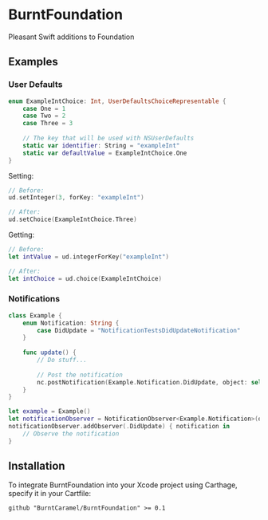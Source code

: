 # BurntFoundation
Pleasant Swift additions to Foundation

## Examples

### User Defaults

```swift
enum ExampleIntChoice: Int, UserDefaultsChoiceRepresentable {
	case One = 1
	case Two = 2
	case Three = 3
	
	// The key that will be used with NSUserDefaults
	static var identifier: String = "exampleInt"
	static var defaultValue = ExampleIntChoice.One
}
```

Setting:

```swift
// Before:
ud.setInteger(3, forKey: "exampleInt")

// After:
ud.setChoice(ExampleIntChoice.Three)
```

Getting:

```swift
// Before:
let intValue = ud.integerForKey("exampleInt")

// After:
let intChoice = ud.choice(ExampleIntChoice)

```

### Notifications

```swift
class Example {
	enum Notification: String {
		case DidUpdate = "NotificationTestsDidUpdateNotification"
	}
	
	func update() {
		// Do stuff...
		
		// Post the notification
		nc.postNotification(Example.Notification.DidUpdate, object: self)
	}
}

let example = Example()
let notificationObserver = NotificationObserver<Example.Notification>(object: example)
notificationObserver.addObserver(.DidUpdate) { notification in
	// Observe the notification
}
```

## Installation

To integrate BurntFoundation into your Xcode project using Carthage, specify it in your Cartfile:

```
github "BurntCaramel/BurntFoundation" >= 0.1
```
